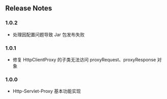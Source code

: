 ## Release Notes

### 1.0.2

- 处理因配置问题导致 Jar 包发布失败

### 1.0.1

- 修复 HttpClientProxy 的子类无法访问 proxyRequest、proxyResponse 对象  

### 1.0.0

- Http-Servlet-Proxy 基本功能实现
